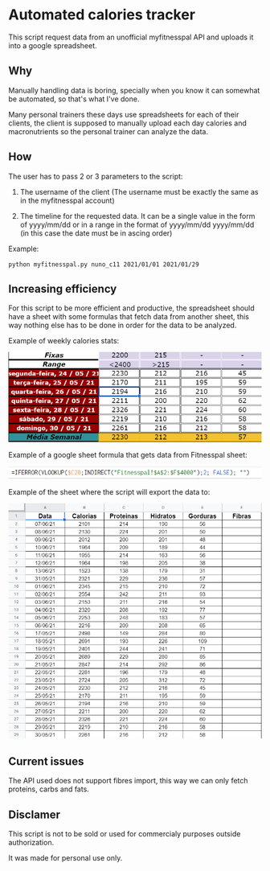 # Automated calories tracker

This script request data from an unofficial myfitnesspal API and uploads it into a google spreadsheet.

## Why

Manually handling data is boring, specially when you know it can somewhat be automated, so that's what I've done.

Many personal trainers these days use spreadsheets for each of their clients, the client is supposed to manually upload each day calories and macronutrients so the personal trainer can analyze the data.

## How

The user has to pass 2 or 3 parameters to the script:

1. The username of the client (The username must be exactly the same as in the myfitnesspal account)

2. The timeline for the requested data. It can be a single value in the form of yyyy/mm/dd or in a range in the format of yyyy/mm/dd yyyy/mm/dd (in this case the date must be in ascing order)

Example:

```
python myfitnesspal.py nuno_c11 2021/01/01 2021/01/29
```


## Increasing efficiency

For this script to be more efficient and productive, the spreadsheet should have a sheet with some formulas that fetch data from another sheet, this way nothing else has to be done in order for the data to be analyzed.

Example of weekly calories stats:

![weekly_tracking_example](./images/weekly_tracking.png)

Example of a google sheet formula that gets data from Fitnesspal sheet:

![google_sheets_formula](./images/formula_example.png)

Example of the sheet where the script will export the data to:

![Fitnesspal_sheet](./images/fitnesspall_sheet.png)

## Current issues

The API used does not support fibres import, this way we can only fetch proteins, carbs and fats.

## Disclamer

This script is not to be sold or used for commercialy purposes outside authorization. 

It was made for personal use only.
